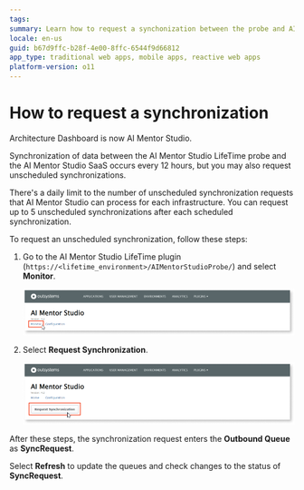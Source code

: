 ```yaml
---
tags: 
summary: Learn how to request a synchonization between the probe and AI Mentor Studio.
locale: en-us
guid: b67d9ffc-b28f-4e00-8ffc-6544f9d66812
app_type: traditional web apps, mobile apps, reactive web apps
platform-version: o11
---
```


# How to request a synchronization

<div class="info" markdown="1">

Architecture Dashboard is now AI Mentor Studio.

</div>

Synchronization of data between the AI Mentor Studio LifeTime probe and the AI Mentor Studio SaaS occurs every 12 hours, but you may also request unscheduled synchronizations. 

<div class="info" markdown="1">

There's a daily limit to the number of unscheduled synchronization requests that AI Mentor Studio can process for each infrastructure. You can request up to 5 unscheduled synchronizations after each scheduled synchronization.

</div>

To request an unscheduled synchronization, follow these steps:

 1. Go to the AI Mentor Studio LifeTime plugin (`https://<lifetime_environment>/AIMentorStudioProbe/`) and select **Monitor**.


    ![Select Monitor](images/sync-plugin-monitor-lt.png)

1. Select **Request Synchronization**.

    ![Request synchronization](images/sync-plugin-request-lt.png)

After these steps, the synchronization request enters the **Outbound Queue** as **SyncRequest**.

<div class="info" markdown="1">

Select **Refresh** to update the queues and check changes to the status of **SyncRequest**.

</div>
